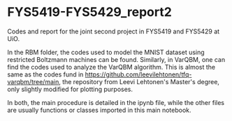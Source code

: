 # FYS5419-FYS5429_report2
Codes and report for the joint second project in FYS5419 and FYS5429 at UiO.

In the RBM folder, the codes used to model the MNIST dataset using restricted Boltzmann machines can be found.
Similarly, in VarQBM, one can find the codes used to analyze the VarQBM algorithm. This is almost the same as the codes fund in https://github.com/leevilehtonen/tfq-varqbm/tree/main, the repository from Leevi Lehtonen's Master's degree, only slightly modified for plotting purposes.

In both, the main procedure is detailed in the ipynb file, while the other files are usually functions or classes imported in this main notebook.

